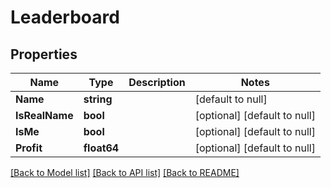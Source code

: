 # Leaderboard

## Properties
Name | Type | Description | Notes
------------ | ------------- | ------------- | -------------
**Name** | **string** |  | [default to null]
**IsRealName** | **bool** |  | [optional] [default to null]
**IsMe** | **bool** |  | [optional] [default to null]
**Profit** | **float64** |  | [optional] [default to null]

[[Back to Model list]](../README.md#documentation-for-models) [[Back to API list]](../README.md#documentation-for-api-endpoints) [[Back to README]](../README.md)


